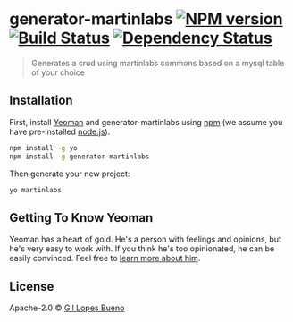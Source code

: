 # generator-martinlabs [![NPM version][npm-image]][npm-url] [![Build Status][travis-image]][travis-url] [![Dependency Status][daviddm-image]][daviddm-url]
> Generates a crud using martinlabs commons based on a mysql table of your choice

## Installation

First, install [Yeoman](http://yeoman.io) and generator-martinlabs using [npm](https://www.npmjs.com/) (we assume you have pre-installed [node.js](https://nodejs.org/)).

```bash
npm install -g yo
npm install -g generator-martinlabs
```

Then generate your new project:

```bash
yo martinlabs
```

## Getting To Know Yeoman

Yeoman has a heart of gold. He&#39;s a person with feelings and opinions, but he&#39;s very easy to work with. If you think he&#39;s too opinionated, he can be easily convinced. Feel free to [learn more about him](http://yeoman.io/).

## License

Apache-2.0 © [Gil Lopes Bueno]()


[npm-image]: https://badge.fury.io/js/generator-martinlabs.svg
[npm-url]: https://npmjs.org/package/generator-martinlabs
[travis-image]: https://travis-ci.org/martinlabs/generator-martinlabs.svg?branch=master
[travis-url]: https://travis-ci.org/martinlabs/generator-martinlabs
[daviddm-image]: https://david-dm.org/martinlabs/generator-martinlabs.svg?theme=shields.io
[daviddm-url]: https://david-dm.org/martinlabs/generator-martinlabs
